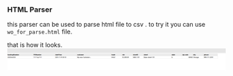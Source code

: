 ### HTML Parser

this parser can be used to parse html file to csv .
to try it you can use `wo_for_parse.html` file.

that is how it looks.
![CSV File](Capture.PNG)